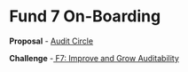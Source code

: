 # Fund 7 On-Boarding

**Proposal** - [Audit Circle](https://cardano.ideascale.com/c/idea/381354)

**Challenge** -[ F7: Improve and Grow Auditability](https://cardano.ideascale.com/c/campaigns/26253/about)
